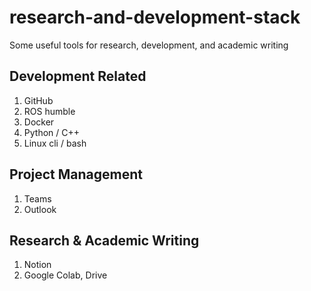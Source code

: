 # research-and-development-stack
Some useful tools for research, development, and academic writing

## Development Related
1. GitHub
2. ROS humble
3. Docker
4. Python / C++
5. Linux cli / bash

## Project Management
1. Teams
2. Outlook

## Research & Academic Writing
1. Notion
2. Google Colab, Drive

